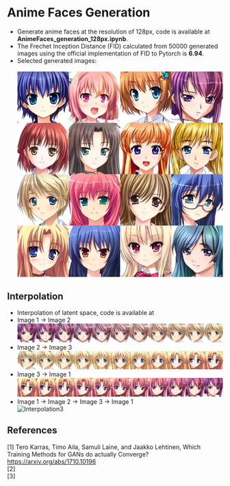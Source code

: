 # Anime Faces Generation <br>
* Generate anime faces at the resolution of 128px, code is available at **AnimeFaces_generation_128px.ipynb**. <br>
* The Frechet Inception Distance (FID) calculated from 50000 generated images using the official implementation of FID to Pytorch is **6.94**. <br>
* Selected generated images: <br><br>
![128px](generated%20images/128px.png)

## Interpolation <br>
* Interpolation of latent space, code is available at
* Image 1 &#8594; Image 2 <br>
![Interpolation1](generated%20images/Interpolation1.png) <br>
* Image 2 &#8594; Image 3 <br>
![Interpolation2](generated%20images/Interpolation2.png) <br>
* Image 3 &#8594; Image 1 <br>
![Interpolation3](generated%20images/Interpolation3.png) <br>
* Image 1 &#8594; Image 2 &#8594; Image 3 &#8594; Image 1 <br>
![Interpolation3](generated%20images/Interpolation.gif) <br>

## References <br>
<a id="1">[1]</a> Tero Karras, Timo Aila, Samuli Laine, and Jaakko Lehtinen, Which Training Methods for GANs do actually Converge? https://arxiv.org/abs/1710.10196 <br>
<a id="2">[2]</a> <br>
<a id="3">[3]</a> <br>

